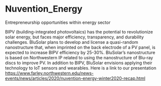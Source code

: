 # Nuvention_Energy
Entrepreneurship opportunities within energy sector

BIPV (building-integrated photovoltaics) has the potential to revolutionize solar energy, but faces major efficiency, transparency, and durability challenges. BluSolar plans to develop and license a quasi-random nanostructure that, when imprinted on the back electrode of a PV panel, is expected to increase BIPV efficiency by 25-30%. BluSolar’s nanostructure is based on Northwestern IP related to using the nanostructure of Blu-ray discs to improve PV. In addition to BIPV, BluSolar envisions applying their technology to IoT sensors and wearables.
Here is a link to our presentation
https://www.farley.northwestern.edu/news-events/news/articles/2020/nuvention-energy-winter2020-recap.html
